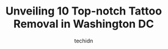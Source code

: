 ---
layout: ampstory
image: https://i0.wp.com/www.depkes.org/wp-content/uploads/2023/06/tattoo-removal-0-in-washington-dc-1685761158.jpeg?resize=640,853
author: techidn
featured: false
description: Discover the impressive array of Tattoo Removal options in Washington DC, where you can find 10 of the largest Tattoo Removal establishments in the area. From renowned classics to hidden gem
title: Unveiling 10 Top-notch Tattoo Removal in Washington DC
cover:
   title: Unveiling 10 Top-notch Tattoo Removal in Washington DC
   subtitle: Rickpate
   background: https://www.depkes.org/wp-content/uploads/2023/06/tattoo-removal-0-in-washington-dc-1685761158.jpeg

pages: 
 - layout: thirds
   top: <h1>#1 Tattoo Paradise</h1>
   bottom: "<p>I came here for three sessions and will have a follow-up touch up session later. I just got my tattoo finished today and I love it! Rob was my tattoo artist and he was in</p>"
   background: https://www.depkes.org/wp-content/uploads/2023/06/tattoo-removal-1-in-washington-dc-1685761158.jpeg
   backgroundblur: true
 - layout: thirds
   top: <h1>#2 Embassy Tattoo</h1>
   bottom: "<p>My husband and I drove 4 hours after researching realism artists. The shop is beautiful, clean and friendly. Ethan did a full day on my husbands chest and then a full </p>"
   background: https://www.depkes.org/wp-content/uploads/2023/06/tattoo-removal-2-in-washington-dc-1685761159.jpeg
   cta:
      link: https://www.depkes.org/blog/unveiling-10-top-notch-tattoo-removal-in-washington-dc/
      text: Unveiling 10 Top-notch Tattoo Removal in Washington DC
 - layout: thirds
   top: <h1>#3 Capital Laser Hair Removal</h1>
   bottom: "<p>City Center, 1700 N Moore St Ste 1170, Arlington, VA 22209, United States</p>"
   background: https://www.depkes.org/wp-content/uploads/2023/06/tattoo-removal-3-in-washington-dc-1685761159.jpeg
   cta:
      link: https://www.depkes.org/blog/unveiling-10-top-notch-tattoo-removal-in-washington-dc/
      text: Unveiling 10 Top-notch Tattoo Removal in Washington DC
 - layout: thirds
   top: <h1>#4 Medical Cosmetic Enhancements</h1>
   bottom: "<p>2311 M St NW suite 402, Washington, DC 20037, United States</p>"
   background: https://images.unsplash.com/photo-1484589065579-248aad0d8b13?ixlib=rb-4.0.3&ixid=MnwxMjA3fDB8MHxwaG90by1wYWdlfHx8fGVufDB8fHx8&auto=format&fit=crop&w=640&h=853&q=80
   cta:
      link: https://www.depkes.org/blog/unveiling-10-top-notch-tattoo-removal-in-washington-dc/
      text: Unveiling 10 Top-notch Tattoo Removal in Washington DC
 - layout: thirds
   top: <h1>#5 Zapatat</h1>
   bottom: "<p>2731 Washington Blvd, Arlington, VA 22201, United States</p>"
   background: https://images.unsplash.com/photo-1541356665065-22676f35dd40?ixlib=rb-4.0.3&ixid=MnwxMjA3fDB8MHxwaG90by1wYWdlfHx8fGVufDB8fHx8&auto=format&fit=crop&w=640&h=853&q=80
   cta:
      link: https://www.depkes.org/blog/unveiling-10-top-notch-tattoo-removal-in-washington-dc/
      text: Unveiling 10 Top-notch Tattoo Removal in Washington DC
 - layout: thirds
   top: <h1>#6 Center For Laser Surgery</h1>
   bottom: "<p>3301 New Mexico Ave NW #240, Washington, DC 20016, United States</p>"
   background: https://images.unsplash.com/photo-1515405295579-ba7b45403062?ixlib=rb-4.0.3&ixid=MnwxMjA3fDB8MHxwaG90by1wYWdlfHx8fGVufDB8fHx8&auto=format&fit=crop&w=640&h=853&q=80
   cta:
      link: https://www.depkes.org/blog/unveiling-10-top-notch-tattoo-removal-in-washington-dc/
      text: Unveiling 10 Top-notch Tattoo Removal in Washington DC
 - layout: thirds
   top: <h1>#7 Metroderm DC - Medical, Laser, and Aesthetic Dermatology Center</h1>
   bottom: "<p>1712 I St NW Suite 712, Washington, DC 20006, United States</p>"
   background: https://images.unsplash.com/photo-1489694553447-4c9339da310d?ixlib=rb-4.0.3&ixid=MnwxMjA3fDB8MHxwaG90by1wYWdlfHx8fGVufDB8fHx8&auto=format&fit=crop&w=640&h=853&q=80
   cta:
      link: https://www.depkes.org/blog/unveiling-10-top-notch-tattoo-removal-in-washington-dc/
      text: Unveiling 10 Top-notch Tattoo Removal in Washington DC
 - layout: thirds
   middle: Continue reading...
   background: https://images.unsplash.com/photo-1564951434112-64d74cc2a2d7?ixlib=rb-4.0.3&ixid=MnwxMjA3fDB8MHxwaG90by1wYWdlfHx8fGVufDB8fHx8&auto=format&fit=crop&w=640&h=853&q=80
   cta:
      link: https://www.depkes.org/blog/unveiling-10-top-notch-tattoo-removal-in-washington-dc/
      text: Unveiling 10 Top-notch Tattoo Removal in Washington DC
      
---